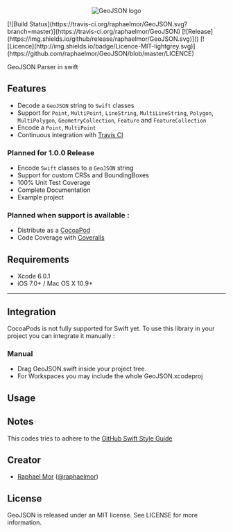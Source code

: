 <p align="center" >
  <img src="https://raw.githubusercontent.com/raphaelmor/GeoJSON/assets/GeoJSON.png" title="GeoJSON logo" float=left>
</p>
[![Build Status](https://travis-ci.org/raphaelmor/GeoJSON.svg?branch=master)](https://travis-ci.org/raphaelmor/GeoJSON)
[![Release](https://img.shields.io/github/release/raphaelmor/GeoJSON.svg)]()
[![Licence](http://img.shields.io/badge/Licence-MIT-lightgrey.svg)](https://github.com/raphaelmor/GeoJSON/blob/master/LICENCE)

GeoJSON Parser in swift

## Features

- Decode a `GeoJSON` string to `Swift` classes
- Support for `Point`, `MultiPoint`, `LineString`, `MultiLineString`, `Polygon`, `MultiPolygon`, `GeometryCollection`, `Feature` and `FeatureCollection`
- Encode a `Point`, `MultiPoint`
- Continuous integration with [Travis CI](http://travis-ci.org)

### Planned for 1.0.0 Release
- Encode `Swift` classes to a `GeoJSON` string
- Support for custom CRSs and BoundingBoxes
- 100% Unit Test Coverage
- Complete Documentation
- Example project

### Planned when support is available :

- Distribute as a [CocoaPod](http://cocoapods.org)
- Code Coverage with [Coveralls](https://coveralls.io)

## Requirements

- Xcode 6.0.1
- iOS 7.0+ / Mac OS X 10.9+

---
## Integration

CocoaPods is not fully supported for Swift yet. To use this library in your project you can integrate it manually :

### Manual

- Drag GeoJSON.swift inside your project tree.
- For Workspaces you may include the whole GeoJSON.xcodeproj

## Usage

## Notes 

This codes tries to adhere to the [GitHub Swift Style Guide](https://github.com/github/swift-style-guide)

## Creator

- [Raphael Mor](http://github.com/raphaelmor) ([@raphaelmor](https://twitter.com/raphaelmor))

## License

GeoJSON is released under an MIT license. See LICENSE for more information.
